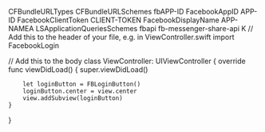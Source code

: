 
<key>CFBundleURLTypes</key>
<array>
  <dict>
  <key>CFBundleURLSchemes</key>
  <array>
    <string>fbAPP-ID</string>
  </array>
  </dict>
</array>
<key>FacebookAppID</key>
<string>APP-ID</string>
<key>FacebookClientToken</key>
<string>CLIENT-TOKEN</string>
<key>FacebookDisplayName</key>
<string>APP-NAME</string>A
<key>LSApplicationQueriesSchemes</key>
<array>
  <string>fbapi</string>
  <string>fb-messenger-share-api</string>
</array>K
// Add this to the header of your file, e.g. in ViewController.swift 
import FacebookLogin

// Add this to the body
class ViewController: UIViewController {
    override func viewDidLoad() {
        super.viewDidLoad()
	
        let loginButton = FBLoginButton()
        loginButton.center = view.center
        view.addSubview(loginButton)
    }
}
